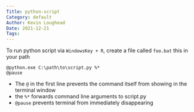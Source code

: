 ```yaml
---
Title: python-script
Category: default
Author: Kevin Loughead
Date: 2021-12-21
Tags:
---
```


To run python script via `WindowsKey + R`, create a file called `foo.bat` this
in your path

```
@python.exe C:\path\to\script.py %*
@pause
```

- The `@` in the first line prevents the command itself from showing in the terminal window
- the `%*` forwards command line arguments to script.py
- `@pause` prevents terminal from immediately disappearing
